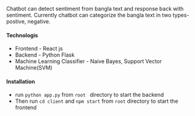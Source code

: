 Chatbot can detect sentiment from bangla text and response back with sentiment. Currently chatbot can categorize the bangla text in two types- postive, negative.

#### Technologis
* Frontend - React js
* Backend - Python Flask
* Machine Learning Classifier - Naive Bayes, Support Vector Machine(SVM)

#### Installation
* run ```python app.py``` from ```root ``` directory to start the backend
* Then run ```cd client``` and ```npm start``` from ```root``` directory to start the frontend

